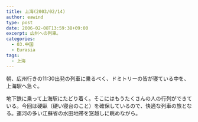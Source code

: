 ```yaml
---
title: 上海(2003/02/14)
author: eawind
type: post
date: 2006-02-08T13:59:38+09:00
excerpt: 広州への列車。
categories:
  - 03.中国
  - Eurasia
tags:
  - 上海
---
```

朝、広州行きの11:30出発の列車に乗るべく、ドミトリーの皆が寝ている中を、上海駅へ急ぐ。

地下鉄に乗って上海駅にたどり着く。そこにはもうたくさんの人の行列ができている。今回は硬臥（硬い寝台のこと）を確保しているので、快適な列車の旅となる。運河の多い江蘇省の水田地帯を窓越しに眺めながら。
